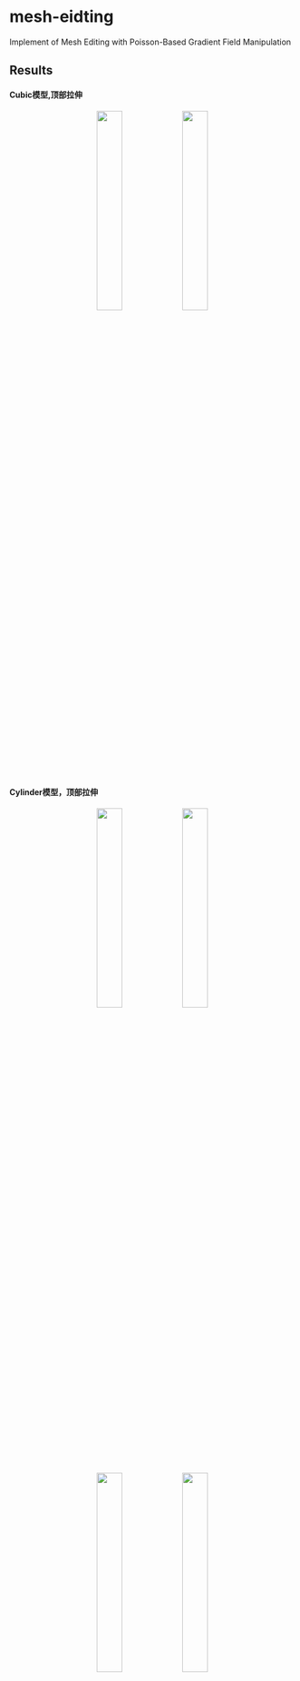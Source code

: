 # mesh-eidting
Implement of Mesh Editing with Poisson-Based Gradient Field Manipulation

## Results

#### Cubic模型,顶部拉伸
<center>
    <img src=https://gitee.com//dominic_z/markdown_picbed/raw/master/img/cubic-left010.png width = "30% height = "30%" ><img src=https://gitee.com//dominic_z/markdown_picbed/raw/master/img/cubic-left01.png width = "30% height = "30%">
</center>

#### Cylinder模型，顶部拉伸
<center>
    <img src=https://gitee.com//dominic_z/markdown_picbed/raw/master/img/Cylinder-down-00.png width = "30% height = "30%" ><img src=https://gitee.com//dominic_z/markdown_picbed/raw/master/img/Cylinder-down000.png width = "30% height = "30%">
</center>

<center>
    <img src=https://gitee.com//dominic_z/markdown_picbed/raw/master/img/Cylinder-left-01.png width = "30% height = "30%" ><img src=https://gitee.com//dominic_z/markdown_picbed/raw/master/img/Cylinder-left010.png width = "30% height = "30%">
</center>
